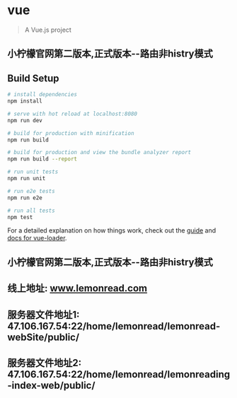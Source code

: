 # vue

> A Vue.js project

## 小柠檬官网第二版本,正式版本--路由非histry模式

## Build Setup

``` bash
# install dependencies
npm install

# serve with hot reload at localhost:8080
npm run dev

# build for production with minification
npm run build

# build for production and view the bundle analyzer report
npm run build --report

# run unit tests
npm run unit

# run e2e tests
npm run e2e

# run all tests
npm test
```

For a detailed explanation on how things work, check out the [guide](http://vuejs-templates.github.io/webpack/) and [docs for vue-loader](http://vuejs.github.io/vue-loader).

## 小柠檬官网第二版本,正式版本--路由非histry模式
## 线上地址:  www.lemonread.com
## 服务器文件地址1:  47.106.167.54:22/home/lemonread/lemonread-webSite/public/
## 服务器文件地址2:  47.106.167.54:22/home/lemonread/lemonreading-index-web/public/